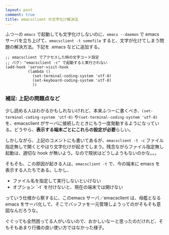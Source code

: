 ```yaml
---
layout: post
comment: true
title: emacsclient の文字化け解決法
---
```

ふつーの `emacs` で起動しても文字化けしないのに、`emacs --daemon` で emacs サーバを立ち上げて、`emacsclient -t somefile` すると、文字が化けてしまう問題の解決方法。下記を .emacs などに追加する。

~~~~~~~~~~~~~~~~~~~~~
;; emacsclient でアクセスした時の文字コード設定
;; バグ: "emacsclient -c" で起動すると実行されない
(add-hook 'server-visit-hook
		  (lambda ()
			(set-terminal-coding-system 'utf-8)
			(set-keyboard-coding-system 'utf-8)
			))
~~~~~~~~~~~~~~~~~~~~~

### 補足: 上記の問題点など

少し読める人はわかるかもしれないけれど、本来ふつーに書くべき、`(set-terminal-coding-system 'utf-8)` や`(set-terminal-coding-system 'utf-8)` を、emacsclient がサーバに接続したときにもう一度発動するようになっている。どうやら、<strong>表示する端末ごとにこれらの設定が必要</strong>らしい。

しかしながら、上記のコメントにも書いてあるが、`emacsclient -t -c` ファイル指定無しで開くとやはり文字化けが起きてしまう。残念ながらファイル指定無し起動は、適切な hook が無いよう。なので現状はどうしようもないのかな。。。

そもそも、この原因が起きる人は、`emacsclient -t` で、今の端末に emacs を表示する人たちである。しかし、
<ul>
 <li>ファイル名を指定して実行しないといけない</li>
 <li>オプション `-t` を付けないと、現在の端末では開けない</li>
</ul>
っていう仕様から察するに、このemacs サーバ／emacsclient は、母艦となる emacs をサーバ化して、そこでバッファを一元管理しようってのがそもそも意図なんだろうな。

ぐぐっても全然困ってる人がいないので、おかしいなーと思ったのだけれど、そもそもあまり行儀の良い使い方ではなかった様子。
